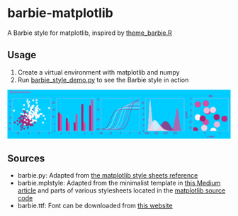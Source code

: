 # barbie-matplotlib

A Barbie style for matplotlib, inspired by [theme_barbie.R](https://github.com/MatthewBJane/theme_park/blob/main/theme_barbie.R)

## Usage

1. Create a virtual environment with matplotlib and numpy
2. Run [barbie_style_demo.py](./barbie_style_demo.py) to see the Barbie style in action

![](./barbie_style_demo.png)

## Sources

- barbie.py: Adapted from [the matplotlib style sheets reference](https://matplotlib.org/stable/gallery/style_sheets/style_sheets_reference.html)
- barbie.mplstyle: Adapted from the minimalist template in [this Medium article](https://towardsdatascience.com/how-to-create-and-use-custom-matplotlib-style-sheet-9393f498063#:~:text=Build%20Custom%20.mplstyle%20File) and parts of various stylesheets located in the [matplotlib source code](https://github.com/matplotlib/matplotlib/tree/main/lib/matplotlib/mpl-data/stylelib)
- barbie.ttf: Font can be downloaded from [this website](https://freefontsvault.com/barbie-font/)